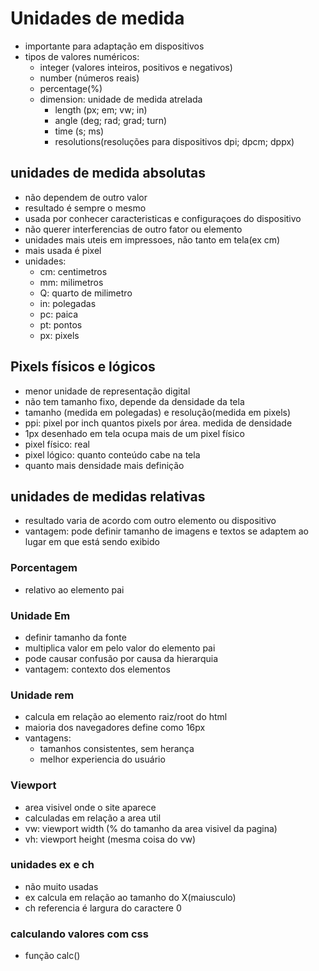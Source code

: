 # Unidades de medida

- importante para adaptação em dispositivos
- tipos de valores numéricos:
    - integer (valores inteiros, positivos e negativos)
    - number (números reais)
    - percentage(%)
    - dimension: unidade de medida atrelada
        - length (px; em; vw; in)
        - angle (deg; rad; grad; turn)
        - time (s; ms)
        - resolutions(resoluções para dispositivos dpi; dpcm; dppx)
## unidades de medida absolutas
- não dependem de outro valor
- resultado é sempre o mesmo
- usada por conhecer caracteristicas e configuraçoes do dispositivo
- não querer interferencias de outro fator ou elemento
- unidades mais uteis em impressoes, não tanto em tela(ex cm)
- mais usada é pixel
- unidades:
    - cm: centimetros
    - mm: milimetros
    - Q: quarto de milimetro
    - in: polegadas
    - pc: paica
    - pt: pontos
    - px: pixels

## Pixels físicos e lógicos
- menor unidade de representação digital
- não tem tamanho fixo, depende da densidade da tela
- tamanho (medida em polegadas) e resolução(medida em pixels)
- ppi: pixel por inch quantos pixels por área. medida de densidade
- 1px desenhado em tela ocupa mais de um pixel físico
- pixel físico: real
- pixel lógico: quanto conteúdo cabe na tela
- quanto mais densidade mais definição
## unidades de medidas relativas
- resultado varia de acordo com outro elemento ou dispositivo
- vantagem: pode definir tamanho de imagens e textos se adaptem ao lugar em que está sendo exibido
### Porcentagem
- relativo ao elemento pai
### Unidade Em
- definir tamanho da fonte
- multiplica valor em pelo valor do elemento pai
- pode causar confusão por causa da hierarquia
- vantagem: contexto dos elementos
### Unidade rem
- calcula em relação ao elemento raiz/root do html
- maioria dos navegadores define como 16px
- vantagens:
    - tamanhos consistentes, sem herança
    - melhor experiencia do usuário
### Viewport
- area visivel onde o site aparece
- calculadas em relação a area util
- vw: viewport width (% do tamanho da area visivel da pagina)
- vh: viewport height (mesma coisa do vw)
### unidades ex e ch
- não muito usadas
- ex calcula em relação ao tamanho do X(maiusculo)
- ch referencia é largura do caractere 0
### calculando valores com css
- função calc()
